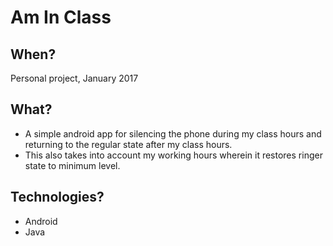 # Am In Class

## When?
Personal project, January 2017

## What?
- A simple android app for silencing the phone during my class hours and returning to the regular state after my class hours. 
- This also takes into account my working hours wherein it restores ringer state to minimum level.

## Technologies?
- Android
- Java
